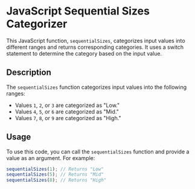 # JavaScript Sequential Sizes Categorizer

This JavaScript function, `sequentialSizes`, categorizes input values into different ranges and returns corresponding categories. It uses a switch statement to determine the category based on the input value.

## Description

The `sequentialSizes` function categorizes input values into the following ranges:

- Values `1`, `2`, or `3` are categorized as "Low."
- Values `4`, `5`, or `6` are categorized as "Mid."
- Values `7`, `8`, or `9` are categorized as "High."

## Usage

To use this code, you can call the `sequentialSizes` function and provide a value as an argument. For example:

```javascript
sequentialSizes(1); // Returns "Low"
sequentialSizes(5); // Returns "Mid"
sequentialSizes(8); // Returns "High"
```
